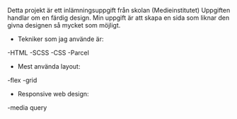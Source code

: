 Detta projekt är ett inlämningsuppgift från skolan (Medieinstitutet) Uppgiften handlar om en färdig design. Min uppgift är att skapa en sida som liknar den givna designen så mycket som möjligt.

- Tekniker som jag använde är:

-HTML
-SCSS
-CSS
-Parcel

- Mest använda layout:

-flex
-grid

- Responsive web design:

-media query
